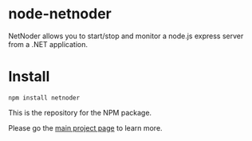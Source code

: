 # node-netnoder

NetNoder allows you to start/stop and monitor a node.js express server from a .NET application.

# Install

	npm install netnoder


This is the repository for the NPM package.

Please go the [main project page](https://github.com/kdelmonte/netnoder) to learn more.